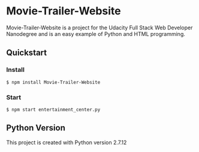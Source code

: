 # Movie-Trailer-Website
Movie-Trailer-Website is a project for the Udacity Full Stack Web Developer Nanodegree and is an easy example of Python and HTML programming.
## Quickstart
### Install
`$ npm install Movie-Trailer-Website`
### Start
`$ npm start entertainment_center.py`
## Python Version
This project is created with Python version 2.7.12
